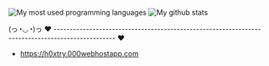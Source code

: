 ![My most used programming languages](https://github-readme-stats.vercel.app/api/top-langs/?username=Hoxtry&theme=radical)
![My github stats](https://github-readme-stats.vercel.app/api?username=Hoxtry&count_private=true&theme=radical)  

(っ◔◡◔)っ ♥ ------------------------------------------------------------------------------------------------- ♥


  - https://h0xtry.000webhostapp.com
